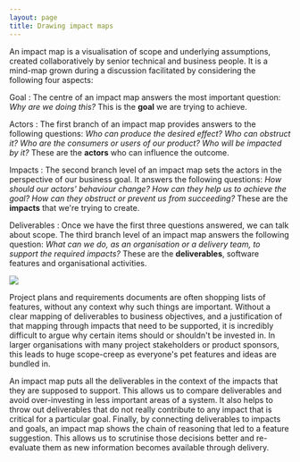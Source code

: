 ```yaml
---
layout: page
title: Drawing impact maps
---
```


An impact map is a visualisation of  scope and underlying assumptions, created collaboratively by senior technical and business people. It is a mind-map grown during a discussion facilitated by considering the following four aspects:

Goal
: The centre of an impact map answers the most important question: _Why are we doing this?_ This is the __goal__ we are trying to achieve.

Actors
: The first branch of an impact map provides answers to the following questions: _Who can produce the desired effect? Who can obstruct it? Who are the consumers or users of our product? Who will be impacted by it?_ These are the __actors__ who can influence the outcome.

Impacts
: The second branch level of an impact map sets the actors in the perspective of our business goal. It answers the following questions: _How should our actors' behaviour change? How can they help us to achieve the goal? How can they obstruct or prevent us from succeeding?_ These are the __impacts__ that we're trying to create.

Deliverables
: Once we have the first three questions answered, we can talk about scope. The third branch level of an impact map answers the following question: _What can we do, as an organisation or a delivery team, to support the required impacts?_ These are the __deliverables__, software features and organisational activities.
        
![](/assets/im_template.png)

Project plans and requirements documents are often shopping lists of features, without any context why such things are important. Without a clear mapping of deliverables to business objectives, and a justification of that mapping through impacts that need to be supported, it is incredibly difficult to argue why certain items should or shouldn't be invested in. In larger organisations with many project stakeholders or product sponsors, this leads to huge scope-creep as everyone's pet features and ideas are bundled in.
      
An impact map puts all the deliverables in the context of the impacts that they are supposed to support. This allows us to compare deliverables and avoid over-investing in less important areas of a system. It also helps to throw out deliverables that do not really contribute to any impact that is critical for a particular goal. Finally, by connecting deliverables to impacts and goals, an impact map shows the chain of reasoning that led to a feature suggestion. This allows us to scrutinise those decisions better and re-evaluate them as new information becomes available through delivery.
